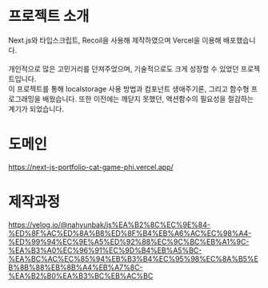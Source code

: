 
# 프로젝트 소개 
Next.js와 타입스크립트,  Recoil을 사용해 제작하였으며 Vercel을 이용해 배포했습니다.  
<br>
개인적으로 많은 고민거리를 던져주었으며, 기술적으로도 크게 성장할 수 있었던 프로젝트입니다.
<br>
이 프로젝트를 통해 localstorage 사용 방법과 컴포넌트 생애주기론, 그리고 함수형 프로그래밍을 배웠습니다. 또한 이전에는 깨닫지 못했던, 액션함수의 필요성을 절감하는 계기가 되었습니다.


# 도메인 
https://next-js-portfolio-cat-game-phi.vercel.app/

# 제작과정 
https://velog.io/@nahyunbak/js%EA%B2%8C%EC%9E%84-%ED%8F%AC%ED%8A%B8%ED%8F%B4%EB%A6%AC%EC%98%A4-%ED%99%94%EC%9E%A5%ED%92%88%EC%9C%BC%EB%A1%9C-%EA%B3%A0%EC%96%91%EC%9D%B4%EB%A5%BC-%EA%BC%AC%EC%85%94%EB%B3%B4%EC%95%98%EC%8A%B5%EB%8B%88%EB%8B%A4%EB%A7%8C-%EA%B2%B0%EA%B3%BC%EB%AC%BC
